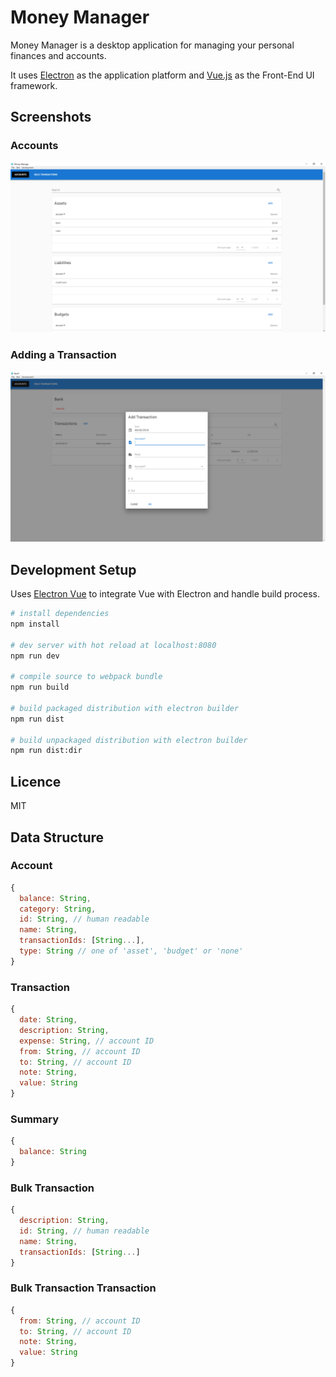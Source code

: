 # Money Manager
Money Manager is a desktop application for managing your personal finances and accounts.

It uses [Electron](https://electron.atom.io/) as the application platform and [Vue.js](https://vuejs.org/) as the Front-End UI framework.

## Screenshots
### Accounts
![Accounts](./docs/screenshots/accounts.png)
### Adding a Transaction
![Account](./docs/screenshots/account.png)

## Development Setup

Uses [Electron Vue]() to integrate Vue with Electron and handle build process.

``` bash
# install dependencies
npm install

# dev server with hot reload at localhost:8080
npm run dev

# compile source to webpack bundle
npm run build

# build packaged distribution with electron builder
npm run dist

# build unpackaged distribution with electron builder
npm run dist:dir
```

## Licence
MIT

## Data Structure
### Account
```javascript
{
  balance: String,
  category: String,
  id: String, // human readable
  name: String,
  transactionIds: [String...],
  type: String // one of 'asset', 'budget' or 'none'
}

```
### Transaction
```javascript
{
  date: String,
  description: String,
  expense: String, // account ID
  from: String, // account ID
  to: String, // account ID
  note: String,
  value: String
}
```

### Summary
```javascript
{
  balance: String
}
```

### Bulk Transaction
```javascript
{
  description: String,
  id: String, // human readable
  name: String,
  transactionIds: [String...]
}
```

### Bulk Transaction Transaction
```javascript
{
  from: String, // account ID
  to: String, // account ID
  note: String,
  value: String
}
```